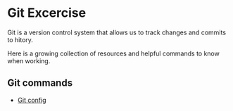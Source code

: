 # Git Excercise
Git is a version control system that allows us to track changes and commits to hitory.

Here is a growing collection of resources and helpful commands to know when working.
## Git commands
- [Git config](./commands/config.md)
